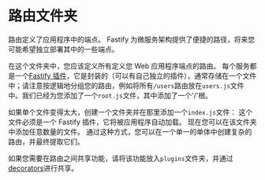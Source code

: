 # 路由文件夹

路由定义了应用程序中的端点。
Fastify 为微服务架构提供了便捷的路径，将来您可能希望独立部署其中的一些端点。

在这个文件夹中，您应该定义所有定义您 Web 应用程序端点的路由。
每个服务都是一个[Fastify 插件](https://fastify.dev/docs/latest/Reference/Plugins/)，它是封装的（可以有自己独立的插件），通常存储在一个文件中；请注意按逻辑地分组您的路由，例如将所有`/users`路由放在`users.js`文件中。我们已经为您添加了一个`root.js`文件，其中添加了一个'/'根。

如果单个文件变得太大，创建一个文件夹并在那里添加一个`index.js`文件：
这个文件必须是一个 Fastify 插件，它将被应用程序自动加载。
现在您可以在该文件夹中添加任意数量的文件。
通过这种方式，您可以在一个单一的单体中创建复杂的路由，并最终提取它们。

如果您需要在路由之间共享功能，请将该功能放入`plugins`文件夹，并通过[decorators](https://fastify.dev/docs/latest/Reference/Decorators/)进行共享。
